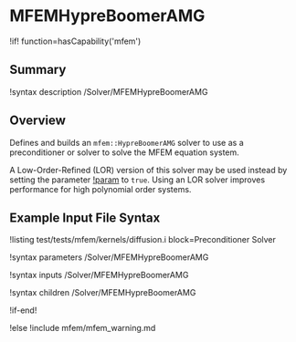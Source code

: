 # MFEMHypreBoomerAMG

!if! function=hasCapability('mfem')

## Summary

!syntax description /Solver/MFEMHypreBoomerAMG

## Overview

Defines and builds an `mfem::HypreBoomerAMG` solver to use as a preconditioner or solver to solve the MFEM equation system.

A Low-Order-Refined (LOR) version of this solver may be used instead by setting the parameter 
[!param](Solvers/MFEMHypreBoomerAMG/low_order_refined) to `true`. Using an LOR solver improves performance for high polynomial 
order systems.

## Example Input File Syntax

!listing test/tests/mfem/kernels/diffusion.i block=Preconditioner Solver

!syntax parameters /Solver/MFEMHypreBoomerAMG

!syntax inputs /Solver/MFEMHypreBoomerAMG

!syntax children /Solver/MFEMHypreBoomerAMG

!if-end!

!else
!include mfem/mfem_warning.md
